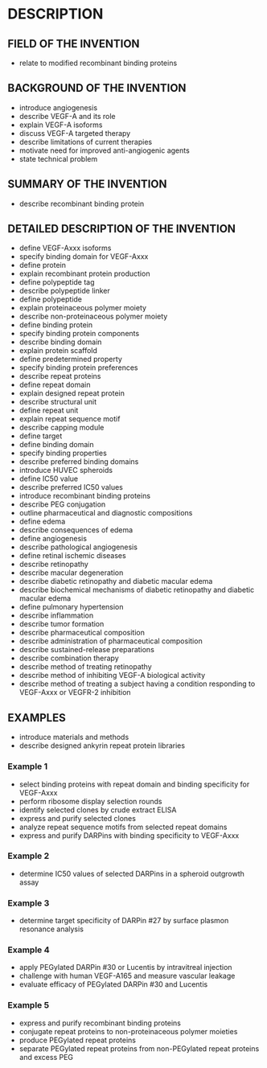 # DESCRIPTION

## FIELD OF THE INVENTION

- relate to modified recombinant binding proteins

## BACKGROUND OF THE INVENTION

- introduce angiogenesis
- describe VEGF-A and its role
- explain VEGF-A isoforms
- discuss VEGF-A targeted therapy
- describe limitations of current therapies
- motivate need for improved anti-angiogenic agents
- state technical problem

## SUMMARY OF THE INVENTION

- describe recombinant binding protein

## DETAILED DESCRIPTION OF THE INVENTION

- define VEGF-Axxx isoforms
- specify binding domain for VEGF-Axxx
- define protein
- explain recombinant protein production
- define polypeptide tag
- describe polypeptide linker
- define polypeptide
- explain proteinaceous polymer moiety
- describe non-proteinaceous polymer moiety
- define binding protein
- specify binding protein components
- describe binding domain
- explain protein scaffold
- define predetermined property
- specify binding protein preferences
- describe repeat proteins
- define repeat domain
- explain designed repeat protein
- describe structural unit
- define repeat unit
- explain repeat sequence motif
- describe capping module
- define target
- define binding domain
- specify binding properties
- describe preferred binding domains
- introduce HUVEC spheroids
- define IC50 value
- describe preferred IC50 values
- introduce recombinant binding proteins
- describe PEG conjugation
- outline pharmaceutical and diagnostic compositions
- define edema
- describe consequences of edema
- define angiogenesis
- describe pathological angiogenesis
- define retinal ischemic diseases
- describe retinopathy
- describe macular degeneration
- describe diabetic retinopathy and diabetic macular edema
- describe biochemical mechanisms of diabetic retinopathy and diabetic macular edema
- define pulmonary hypertension
- describe inflammation
- describe tumor formation
- describe pharmaceutical composition
- describe administration of pharmaceutical composition
- describe sustained-release preparations
- describe combination therapy
- describe method of treating retinopathy
- describe method of inhibiting VEGF-A biological activity
- describe method of treating a subject having a condition responding to VEGF-Axxx or VEGFR-2 inhibition

## EXAMPLES

- introduce materials and methods
- describe designed ankyrin repeat protein libraries

### Example 1

- select binding proteins with repeat domain and binding specificity for VEGF-Axxx
- perform ribosome display selection rounds
- identify selected clones by crude extract ELISA
- express and purify selected clones
- analyze repeat sequence motifs from selected repeat domains
- express and purify DARPins with binding specificity to VEGF-Axxx

### Example 2

- determine IC50 values of selected DARPins in a spheroid outgrowth assay

### Example 3

- determine target specificity of DARPin #27 by surface plasmon resonance analysis

### Example 4

- apply PEGylated DARPin #30 or Lucentis by intravitreal injection
- challenge with human VEGF-A165 and measure vascular leakage
- evaluate efficacy of PEGylated DARPin #30 and Lucentis

### Example 5

- express and purify recombinant binding proteins
- conjugate repeat proteins to non-proteinaceous polymer moieties
- produce PEGylated repeat proteins
- separate PEGylated repeat proteins from non-PEGylated repeat proteins and excess PEG

